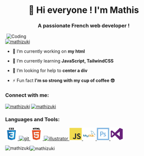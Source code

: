 <h1 align="center">👋 Hi everyone ! I'm Mathis</h1>
<h3 align="center">A passionate French web developer !</h3>
<img align="right" alt="Coding" width="500" paddin="50" src="https://i.imgur.com/7A5ZfPJ.gif">
<p align="left"> <a href="https://twitter.com/mathizuki" target="blank"><img src="https://img.shields.io/twitter/follow/mathizuki?logo=twitter&style=for-the-badge" alt="mathizuki" /></a> </p>

- 🔭 I’m currently working on **my html**

- 🌱 I’m currently learning **JavaScript, TailwindCSS**

- 🤝 I’m looking for help to **center a div**

- ⚡ Fun fact **I'm so strong with my cup of coffee 😎**

<h3 align="left">Connect with me:</h3>
<p align="left">
<a href="https://twitter.com/mathizuki" target="blank"><img align="center" src="https://raw.githubusercontent.com/rahuldkjain/github-profile-readme-generator/master/src/images/icons/Social/twitter.svg" alt="mathizuki" height="30" width="40" /></a>
<a href="https://www.youtube.com/c/mathizuki" target="blank"><img align="center" src="https://raw.githubusercontent.com/rahuldkjain/github-profile-readme-generator/master/src/images/icons/Social/youtube.svg" alt="mathizuki" height="30" width="40" /></a>
</p>

<h3 align="left">Languages and Tools:</h3>
<p align="left"> <a href="https://www.w3schools.com/css/" target="_blank" rel="noreferrer"> <img src="https://raw.githubusercontent.com/devicons/devicon/master/icons/css3/css3-original-wordmark.svg" alt="css3" width="40" height="40"/> </a> <a href="https://git-scm.com/" target="_blank" rel="noreferrer"> <img src="https://www.vectorlogo.zone/logos/git-scm/git-scm-icon.svg" alt="git" width="40" height="40"/> </a> <a href="https://www.w3.org/html/" target="_blank" rel="noreferrer"> <img src="https://raw.githubusercontent.com/devicons/devicon/master/icons/html5/html5-original-wordmark.svg" alt="html5" width="40" height="40"/> </a> <a href="https://www.adobe.com/in/products/illustrator.html" target="_blank" rel="noreferrer"> <img src="https://www.vectorlogo.zone/logos/adobe_illustrator/adobe_illustrator-icon.svg" alt="illustrator" width="40" height="40"/> </a> <a href="https://developer.mozilla.org/en-US/docs/Web/JavaScript" target="_blank" rel="noreferrer"> <img src="https://raw.githubusercontent.com/devicons/devicon/master/icons/javascript/javascript-original.svg" alt="javascript" width="40" height="40"/> </a> <a href="https://www.mysql.com/" target="_blank" rel="noreferrer"> <img src="https://raw.githubusercontent.com/devicons/devicon/master/icons/mysql/mysql-original-wordmark.svg" alt="mysql" width="40" height="40"/> </a> <a href="https://www.photoshop.com/en" target="_blank" rel="noreferrer"> <img src="https://raw.githubusercontent.com/devicons/devicon/master/icons/photoshop/photoshop-line.svg" alt="photoshop" width="40" height="40"/> </a>
<a target="_blank" href="https://raw.githubusercontent.com/devicons/devicon/master/icons/visualstudio/visualstudio-plain.svg"><img src="https://raw.githubusercontent.com/devicons/devicon/master/icons/visualstudio/visualstudio-plain.svg" alt="visualcode" width="40" height="40"></a></p>



<p><img align="left" src="[![GitHub Streak](https://streak-stats.demolab.com?user=MathIzuki&theme=dark&hide_border=true)](https://git.io/streak-stats)
" alt="mathizuki" /></p>
<p><img align="center" src="https://github-readme-streak-stats.herokuapp.com/?user=mathizuki&" alt="mathizuki" /></p>
